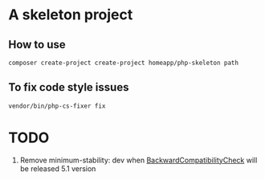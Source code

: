 # A skeleton project
## How to use
`composer create-project create-project homeapp/php-skeleton path`

## To fix code style issues 
`vendor/bin/php-cs-fixer fix`

# TODO
1. Remove minimum-stability: dev when [BackwardCompatibilityCheck](https://github.com/Roave/BackwardCompatibilityCheck) will be released 5.1 version
